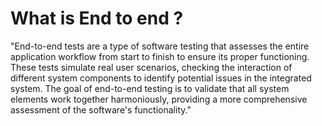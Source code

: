 # What is End to end ?

<Text> "End-to-end tests are a type of software testing that assesses the entire application workflow from start to finish to ensure its proper functioning. These tests simulate real user scenarios, checking the interaction of different system components to identify potential issues in the integrated system. The goal of end-to-end testing is to validate that all system elements work together harmoniously, providing a more comprehensive assessment of the software's functionality." </Text>